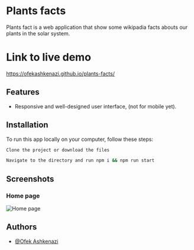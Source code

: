 # Plants facts

Plants fact is a web application that show some wikipadia facts abouts our plants in the solar system.

# Link to live demo
https://ofekashkenazi.github.io/plants-facts/

## Features
- Responsive and well-designed user interface, (not for mobile yet).

## Installation

To run this app locally on your computer, follow these steps:

```bash
Clone the project or download the files
```
```bash
Navigate to the directory and run npm i && npm run start
```
    
## Screenshots
### Home page
![Home page](/assets/images/home-earth.png)


## Authors
- [@Ofek Ashkenazi](https://github.com/OfekAshkenazi/)
